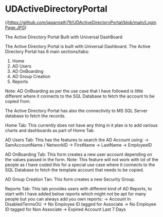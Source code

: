 # UDActiveDirectoryPortal

(/https://github.com/jagannath79/UDActiveDirectoryPortal/blob/main/LoginPage.JPG)

The Active Directory Portal Built with Universal DashBoard

The Active Directory Portal is built with Universal Dashboard. The Active Directory Portal has 6 main sections/tabs:

1. Home
2. AD Users
3. AD OnBoarding
4. AD Group Creation
5. Reports

Note: AD OnBoarding as per the use case that I have followed is little different where it connects to the SQL Database to fetch the account to be copied from.

The Active Directory Portal has also the connectivity to MS SQL Server database to fetch the records.

Home Tab: This currently does not have any thing in it plan is to add various charts and dashboards as part of Home Tab.

AD Users Tab: This has the features to search the AD Account using:
-> SamAccountName / NetworkID
-> FirstName
-> LastName
-> EmployeeID

AD OnBoarding Tab: This form creates a new user account depending on the values passed in the form. Note: This feature will not work with lot of the people as I have coded this for a special use case where it connects to the SQL Database to fetch the template account that needs to be copied.

AD Group Creation Tan: This form creates a new Security Group.

Reports Tab: This tab provides users with different kind of AD Reports, to start with I have added below reports which might not be apt for many people but you can always add you own reports:
-> Account In DisabledTermsOU
-> No Employee ID tagged for Associate
-> No Employee ID tagged for Non Associate
-> Expired Account Last 7 Days
